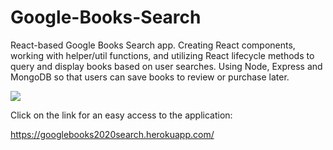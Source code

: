 # Google-Books-Search
React-based Google Books Search app. Creating React components, working with helper/util functions, and utilizing React lifecycle methods to query and display books based on user searches. Using Node, Express and MongoDB so that users can save books to review or purchase later.

![](images/screenshot.png)

Click on the link for an easy access to the application:

https://googlebooks2020search.herokuapp.com/



